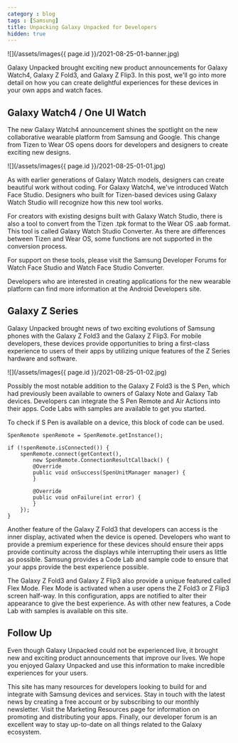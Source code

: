 ```yaml
---
category : blog
tags : [Samsung]
title: Unpacking Galaxy Unpacked for Developers
hidden: true
---
```


![](/assets/images{{ page.id }}/2021-08-25-01-banner.jpg)

Galaxy Unpacked brought exciting new product announcements for Galaxy Watch4, Galaxy Z Fold3, and Galaxy Z Flip3. In this post, we'll go into more detail on how you can create delightful experiences for these devices in your own apps and watch faces.

## Galaxy Watch4 / One UI Watch

The new Galaxy Watch4 announcement shines the spotlight on the new collaborative wearable platform from Samsung and Google. This change from Tizen to Wear OS opens doors for developers and designers to create exciting new designs.

![](/assets/images{{ page.id }}/2021-08-25-01-01.jpg)

As with earlier generations of Galaxy Watch models, designers can create beautiful work without coding. For Galaxy Watch4, we've introduced Watch Face Studio. Designers who built for Tizen-based devices using Galaxy Watch Studio will recognize how this new tool works.

For creators with existing designs built with Galaxy Watch Studio, there is also a tool to convert from the Tizen .tpk format to the Wear OS .aab format. This tool is called Galaxy Watch Studio Converter. As there are differences between Tizen and Wear OS, some functions are not supported in the conversion process.

For support on these tools, please visit the Samsung Developer Forums for Watch Face Studio and Watch Face Studio Converter.

Developers who are interested in creating applications for the new wearable platform can find more information at the Android Developers site.

## Galaxy Z Series

Galaxy Unpacked brought news of two exciting evolutions of Samsung phones with the Galaxy Z Fold3 and the Galaxy Z Flip3. For mobile developers, these devices provide opportunities to bring a first-class experience to users of their apps by utilizing unique features of the Z Series hardware and software.

![](/assets/images{{ page.id }}/2021-08-25-01-02.jpg)

Possibly the most notable addition to the Galaxy Z Fold3 is the S Pen, which had previously been available to owners of Galaxy Note and Galaxy Tab devices. Developers can integrate the S Pen Remote and Air Actions into their apps. Code Labs with samples are available to get you started.

To check if S Pen is available on a device, this block of code can be used.

    SpenRemote spenRemote = SpenRemote.getInstance();
                    
    if (!spenRemote.isConnected()) {
        spenRemote.connect(getContext(), 
            new SpenRemote.ConnectionResultCallback() {
            @Override
            public void onSuccess(SpenUnitManager manager) {
            }
                    
            @Override
            public void onFailure(int error) {
            }
        });
    }

Another feature of the Galaxy Z Fold3 that developers can access is the inner display, activated when the device is opened. Developers who want to provide a premium experience for these devices should ensure their apps provide continuity across the displays while interrupting their users as little as possible. Samsung provides a Code Lab and sample code to ensure that your apps provide the best experience possible.

The Galaxy Z Fold3 and Galaxy Z Flip3 also provide a unique featured called Flex Mode. Flex Mode is activated when a user opens the Z Fold3 or Z Flip3 screen half-way. In this configuration, apps are notified to alter their appearance to give the best experience. As with other new features, a Code Lab with samples is available on this site.

## Follow Up

Even though Galaxy Unpacked could not be experienced live, it brought new and exciting product announcements that improve our lives. We hope you enjoyed Galaxy Unpacked and use this information to make incredible experiences for your users.

This site has many resources for developers looking to build for and integrate with Samsung devices and services. Stay in touch with the latest news by creating a free account or by subscribing to our monthly newsletter. Visit the Marketing Resources page for information on promoting and distributing your apps. Finally, our developer forum is an excellent way to stay up-to-date on all things related to the Galaxy ecosystem.